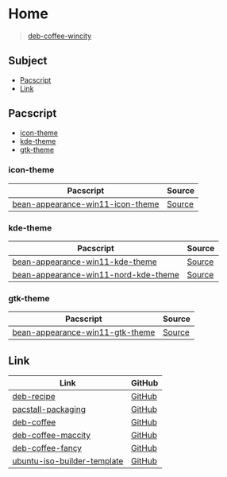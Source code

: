 

# Home

> [deb-coffee-wincity](https://github.com/samwhelp/deb-coffee-wincity)




## Subject

* [Pacscript](#pacscript)
* [Link](#link)




## Pacscript

* [icon-theme](#icon-theme)
* [kde-theme](#kde-theme)
* [gtk-theme](#gtk-theme)




### icon-theme

| Pacscript | Source |
| --------- | ------ |
| [bean-appearance-win11-icon-theme](https://github.com/samwhelp/deb-coffee/blob/main/packages/bean-appearance-win11-icon-theme/bean-appearance-win11-icon-theme.pacscript) | [Source](https://github.com/yeyushengfan258/Win11-icon-theme) |


### kde-theme

| Pacscript | Source |
| --------- | ------ |
| [bean-appearance-win11-kde-theme](https://github.com/samwhelp/deb-coffee/blob/main/packages/bean-appearance-win11-kde-theme/bean-appearance-win11-kde-theme.pacscript) | [Source](https://github.com/yeyushengfan258/Win11OS-kde) |
| [bean-appearance-win11-nord-kde-theme](https://github.com/samwhelp/deb-coffee/blob/main/packages/bean-appearance-win11-nord-kde-theme/bean-appearance-win11-nord-kde-theme.pacscript) | [Source](https://github.com/yeyushengfan258/Win11Nord-kde) |


### gtk-theme

| Pacscript | Source |
| --------- | ------ |
| [bean-appearance-win11-gtk-theme](https://github.com/samwhelp/deb-coffee/blob/main/packages/bean-appearance-win11-gtk-theme/bean-appearance-win11-gtk-theme.pacscript) | [Source](https://github.com/vinceliuice/Vimix-gtk-themes) |




## Link

| Link | GitHub |
| ---- | ------ |
| [deb-recipe](https://samwhelp.github.io/deb-recipe/) | [GitHub](https://github.com/samwhelp/deb-recipe) |
| [pacstall-packaging](https://samwhelp.github.io/deb-recipe/) | [GitHub](https://github.com/samwhelp/pacstall-packaging) |
| [deb-coffee](https://samwhelp.github.io/deb-coffee/) | [GitHub](https://github.com/samwhelp/deb-coffee) |
| [deb-coffee-maccity](https://samwhelp.github.io/deb-coffee-maccity/) | [GitHub](https://github.com/samwhelp/deb-coffee-maccity) |
| [deb-coffee-fancy](https://samwhelp.github.io/deb-coffee-fancy/) | [GitHub](https://github.com/samwhelp/deb-coffee-fancy) |
| [ubuntu-iso-builder-template](https://samwhelp.github.io/ubuntu-iso-builder-template/) | [GitHub](https://github.com/samwhelp/ubuntu-iso-builder-template) |
